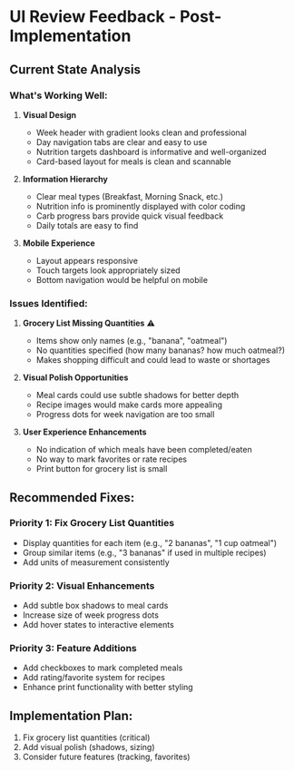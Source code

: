 # UI Review Feedback - Post-Implementation

## Current State Analysis

### What's Working Well:

1. **Visual Design**
   - Week header with gradient looks clean and professional
   - Day navigation tabs are clear and easy to use
   - Nutrition targets dashboard is informative and well-organized
   - Card-based layout for meals is clean and scannable

2. **Information Hierarchy**
   - Clear meal types (Breakfast, Morning Snack, etc.)
   - Nutrition info is prominently displayed with color coding
   - Carb progress bars provide quick visual feedback
   - Daily totals are easy to find

3. **Mobile Experience**
   - Layout appears responsive
   - Touch targets look appropriately sized
   - Bottom navigation would be helpful on mobile

### Issues Identified:

1. **Grocery List Missing Quantities** ⚠️
   - Items show only names (e.g., "banana", "oatmeal")
   - No quantities specified (how many bananas? how much oatmeal?)
   - Makes shopping difficult and could lead to waste or shortages

2. **Visual Polish Opportunities**
   - Meal cards could use subtle shadows for better depth
   - Recipe images would make cards more appealing
   - Progress dots for week navigation are too small

3. **User Experience Enhancements**
   - No indication of which meals have been completed/eaten
   - No way to mark favorites or rate recipes
   - Print button for grocery list is small

## Recommended Fixes:

### Priority 1: Fix Grocery List Quantities

- Display quantities for each item (e.g., "2 bananas", "1 cup oatmeal")
- Group similar items (e.g., "3 bananas" if used in multiple recipes)
- Add units of measurement consistently

### Priority 2: Visual Enhancements

- Add subtle box shadows to meal cards
- Increase size of week progress dots
- Add hover states to interactive elements

### Priority 3: Feature Additions

- Add checkboxes to mark completed meals
- Add rating/favorite system for recipes
- Enhance print functionality with better styling

## Implementation Plan:

1. Fix grocery list quantities (critical)
2. Add visual polish (shadows, sizing)
3. Consider future features (tracking, favorites)
